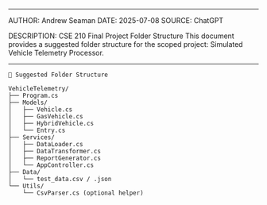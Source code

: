 ******************************************************************************************
AUTHOR: Andrew Seaman
DATE: 2025-07-08
SOURCE: ChatGPT

DESCRIPTION: CSE 210 Final Project Folder Structure
This document provides a suggested folder structure for the scoped project: Simulated Vehicle Telemetry Processor.
******************************************************************************************

    🧱 Suggested Folder Structure

    VehicleTelemetry/
    ├── Program.cs
    ├── Models/
    │   ├── Vehicle.cs
    │   ├── GasVehicle.cs
    │   ├── HybridVehicle.cs
    │   └── Entry.cs
    ├── Services/
    │   ├── DataLoader.cs
    │   ├── DataTransformer.cs
    │   ├── ReportGenerator.cs
    │   └── AppController.cs
    ├── Data/
    │   └── test_data.csv / .json
    └── Utils/
        └── CsvParser.cs (optional helper)